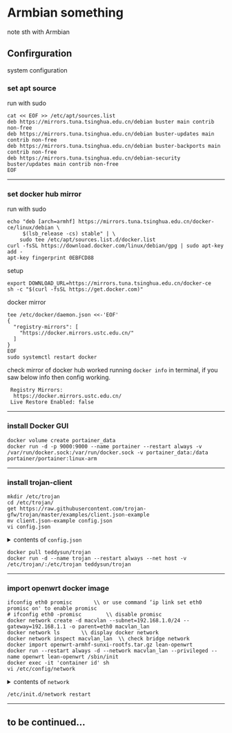 # Armbian something
note sth with Armbian

## Confirguration
system configuration



### set apt source

run with sudo
```
cat << EOF >> /etc/apt/sources.list
deb https://mirrors.tuna.tsinghua.edu.cn/debian buster main contrib non-free
deb https://mirrors.tuna.tsinghua.edu.cn/debian buster-updates main contrib non-free
deb https://mirrors.tuna.tsinghua.edu.cn/debian buster-backports main contrib non-free
deb https://mirrors.tuna.tsinghua.edu.cn/debian-security buster/updates main contrib non-free
EOF
```

---
### set docker hub mirror

run with sudo
```
echo "deb [arch=armhf] https://mirrors.tuna.tsinghua.edu.cn/docker-ce/linux/debian \
     $(lsb_release -cs) stable" | \
    sudo tee /etc/apt/sources.list.d/docker.list
curl -fsSL https://download.docker.com/linux/debian/gpg | sudo apt-key add -
apt-key fingerprint 0EBFCD88
```
setup
```
export DOWNLOAD_URL=https://mirrors.tuna.tsinghua.edu.cn/docker-ce
sh -c "$(curl -fsSL https://get.docker.com)"
```
docker mirror
```
tee /etc/docker/daemon.json <<-'EOF'
{
  "registry-mirrors": [
    "https://docker.mirrors.ustc.edu.cn/"
  ]
}
EOF
sudo systemctl restart docker
```

check mirror of docker hub worked
running `docker info` in terminal, if you saw below info then config working.
>
```
 Registry Mirrors:
  https://docker.mirrors.ustc.edu.cn/
 Live Restore Enabled: false
```
>

---
### install Docker GUI
```
docker volume create portainer_data
docker run -d -p 9000:9000 --name portainer --restart always -v /var/run/docker.sock:/var/run/docker.sock -v portainer_data:/data portainer/portainer:linux-arm
```

---
### install trojan-client   
```
mkdir /etc/trojan
cd /etc/trojan/
get https://raw.githubusercontent.com/trojan-gfw/trojan/master/examples/client.json-example
mv client.json-example config.json
vi config.json
```
<details>
  <summary>contents of <code>config.json</code></summary>
	
```
{
	"run_type": "client",
	"local_addr": "127.0.0.1",
	"local_port": 1080,
	"remote_addr": "domain.vps",
	"remote_port": 443,
	"password": [
		"password123"
	],
	"log_level": 1,
	"ssl": {
		"verify": true,
		"verify_hostname": true,
		"cert": "",
		"cipher": "ECDHE-ECDSA-AES128-GCM-SHA256:ECDHE-RSA-AES128-GCM-SHA256:ECDHE-ECDSA-CHACHA20-POLY1305:ECDHE-RSA-CHACHA20-POLY1305:ECDHE-ECDSA-AES256-GCM-SHA384:ECDHE-RSA-AES256-GCM-SHA384:ECDHE-ECDSA-AES256-SHA:ECDHE-ECDSA-AES128-SHA:ECDHE-RSA-AES128-SHA:ECDHE-RSA-AES256-SHA:DHE-RSA-AES128-SHA:DHE-RSA-AES256-SHA:AES128-SHA:AES256-SHA:DES-CBC3-SHA",
		"cipher_tls13": "TLS_AES_128_GCM_SHA256:TLS_CHACHA20_POLY1305_SHA256:TLS_AES_256_GCM_SHA384",
		"sni": "",
		"alpn": [
			"h2",
			"http/1.1"
		],
		"reuse_session": true,
		"session_ticket": false,
		"curves": ""
	},
	"tcp": {
		"no_delay": true,
		"keep_alive": true,
		"reuse_port": false,
		"fast_open": false,
		"fast_open_qlen": 20
	}
}
```
</details>

```
docker pull teddysun/trojan
docker run -d --name trojan --restart always --net host -v /etc/trojan/:/etc/trojan teddysun/trojan
```


---
### import openwrt docker image
```
ifconfig eth0 promisc		\\ or use command ‘ip link set eth0 promisc on' to enable promisc
# ifconfig eth0 -promisc		\\ disable promisc
docker network create -d macvlan --subnet=192.168.1.0/24 --gateway=192.168.1.1 -o parent=eth0 macvlan_lan
docker network ls 		\\ display docker network
docker network inspect macvlan_lan 	\\ check bridge network
docker import openwrt-armhf-sunxi-rootfs.tar.gz lean-openwrt
docker run --restart always -d --network macvlan_lan --privileged --name openwrt lean-openwrt /sbin/init
docker exec -it 'container id' sh
vi /etc/config/network
```
<details>
  <summary>contents of <code>network</code></summary>

```
config interface 'lan'
#        option type 'bridge'		// comment for disable bridge if use openwrt for bypath
        option ifname 'eth0'
        option proto 'static'
        option ipaddr '192.168.1.254'
        option netmask '255.255.255.0'
        option gateway '192.168.1.1'
```
</details>

```
/etc/init.d/network restart
```

---
## to be continued...
